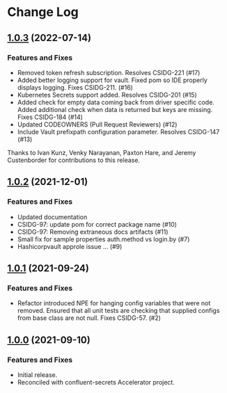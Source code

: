 # Change Log

## [1.0.3](https://github.com/confluentinc/csid-config-providers/releases/tag/1.0.3) (2022-07-14)

### Features and Fixes
- Removed token refresh subscription. Resolves CSIDG-221 (#17)
- Added better logging support for vault. Fixed pom so IDE properly displays logging. Fixes CSIDG-211. (#16)
- Kubernetes Secrets support added. Resolves CSIDG-201 (#15)
- Added check for empty data coming back from driver specific code. Added additional check when data is returned but keys are missing. Fixes CSIDG-184 (#14)
- Updated CODEOWNERS (Pull Request Reviewers) (#12)
- Include Vault prefixpath configuration parameter. Resolves CSIDG-147  (#13)

Thanks to Ivan Kunz, Venky Narayanan, Paxton Hare, and Jeremy Custenborder for contributions to this release. 

## [1.0.2](https://github.com/confluentinc/csid-config-providers/releases/tag/1.0.2) (2021-12-01)

### Features and Fixes
 - Updated documentation
 - CSIDG-97: update pom for correct package name (#10)
 - CSIDG-97: Removing extraneous docs artifacts (#11)
 - Small fix for sample properties auth.method vs login.by (#7)
 - Hashicorpvault approle issue ... (#9)

## [1.0.1](https://github.com/confluentinc/csid-config-providers/releases/tag/1.0.1) (2021-09-24)

### Features and Fixes
- Refactor introduced NPE for hanging config variables that were not removed. Ensured that all unit tests are checking that supplied configs from base class are not null. Fixes CSIDG-57. (#2)

## [1.0.0](https://github.com/confluentinc/csid-config-providers/releases/tag/1.0.0) (2021-09-10)

### Features and Fixes
- Initial release.
- Reconciled with confluent-secrets Accelerator project.

